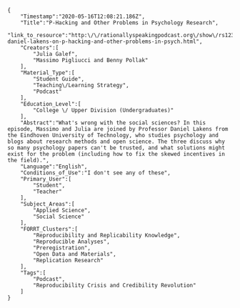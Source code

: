 
    {
        "Timestamp":"2020-05-16T12:08:21.186Z",
        "Title":"P-Hacking and Other Problems in Psychology Research",
        "link_to_resource":"http:\/\/rationallyspeakingpodcast.org\/show\/rs123-daniel-lakens-on-p-hacking-and-other-problems-in-psych.html",
        "Creators":[
            "Julia Galef",
            "Massimo Pigliucci and Benny Pollak"
        ],
        "Material_Type":[
            "Student Guide",
            "Teaching\/Learning Strategy",
            "Podcast"
        ],
        "Education_Level":[
            "College \/ Upper Division (Undergraduates)"
        ],
        "Abstract":"What's wrong with the social sciences? In this episode, Massimo and Julia are joined by Professor Daniel Lakens from the Eindhoven University of Technology, who studies psychology and blogs about research methods and open science. The three discuss why so many psychology papers can't be trusted, and what solutions might exist for the problem (including how to fix the skewed incentives in the field).",
        "Language":"English",
        "Conditions_of_Use":"I don't see any of these",
        "Primary_User":[
            "Student",
            "Teacher"
        ],
        "Subject_Areas":[
            "Applied Science",
            "Social Science"
        ],
        "FORRT_Clusters":[
            "Reproducibility and Replicability Knowledge",
            "Reproducible Analyses",
            "Preregistration",
            "Open Data and Materials",
            "Replication Research"
        ],
        "Tags":[
            "Podcast",
            "Reproducibility Crisis and Credibility Revolution"
        ]
    }

